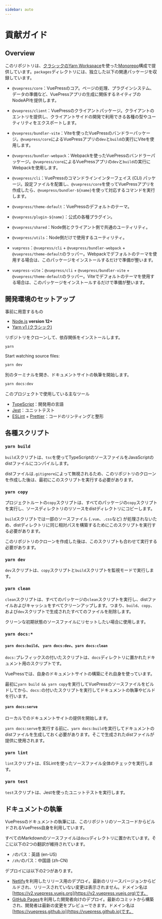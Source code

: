```yaml
---
sidebar: auto
---
```


# 貢献ガイド

## Overview

このリポジトリは、[クラシックのYarn Workspace](https://classic.yarnpkg.com/en/docs/workspaces)を使った[Monorepo](https://en.wikipedia.org/wiki/Monorepo)構成で提供しています。`packages`ディレクトリには、独立した以下の関連パッケージを収録しています。

- `@vuepress/core`：VuePressのコア。ページの処理、プラグインシステム、データの準備など、VuePressアプリの生成に関係するネイティブのNodeAPIを提供します。

- `@vuepress/client`：VuePressのクライアントパッケージ。クライアントのエントリを提供し、クライアントサイドの開発で利用できる各種の型やユーティリティをエクスポートします。

- `@vuepress/bundler-vite`：Viteを使ったVuePressのバンドラーパッケージ。`@vuepress/core`によるVuePressアプリの`dev`と`build`の実行にViteを使用します。

- `@vuepress/bundler-webpack`：Webpackを使ったVuePressのバンドラーパッケージ。`@vuepress/core`によるVuePressアプリの`dev`と`build`の実行にWebpackを使用します。

- `@vuepress/cli`：VuePressのコマンドラインインターフェイス (CLI) パッケージ。設定ファイルを配置し、`@vuepress/core`を使ってVuePressアプリを作成したら、`@vuepress/bundler-${name}`を使って対応するコマンドを実行します。

- `@vuepress/theme-default`：VuePressのデフォルトのテーマ。

- `@vuepress/plugin-${name}`：公式の各種プラグイン。

- `@vuepress/shared`：Node側とクライアント側で共通のユーティリティ。

- `@vuepress/utils`：Node側だけで使用するユーティリティ。

- `vuepress`：`@vuepress/cli` + `@vuepress/bundler-webpack` + `@vuepress/theme-default`のラッパー。Webpackでデフォルトのテーマを使用する場合は、このパッケージをインストールするだけで準備が整います。

- `vuepress-vite`：`@vuepress/cli` + `@vuepress/bundler-vite` + `@vuepress/theme-default`のラッパー。Viteでデフォルトのテーマを使用する場合は、このパッケージをインストールするだけで準備が整います。

## 開発環境のセットアップ

事前に用意するもの

- [Node.js](http://nodejs.org) **version 12+**
- [Yarn v1 (クラシック)](https://classic.yarnpkg.com/en/docs/install)

リポジトリをクローンして、依存関係をインストールします。

```bash
yarn
```

Start watching source files:

```bash
yarn dev
```

別のターミナルを開き、ドキュメントサイトの執筆を開始します。

```bash
yarn docs:dev
```

このプロジェクトで使用している主なツール

- [TypeScript](https://www.typescriptlang.org/)：開発用の言語
- [Jest](https://jestjs.io/)：ユニットテスト
- [ESLint](https://eslint.org/) + [Prettier](https://prettier.io/)：コードのリンティングと整形

## 各種スクリプト

### `yarn build`

`build`スクリプトは、`tsc`を使ってTypeScriptのソースファイルをJavaScriptのdistファイルにコンパイルします。

distファイルは`.gitignore`によって無視されるため、このリポジトリのクローンを作成した後は、最初にこのスクリプトを実行する必要があります。

### `yarn copy`

プロジェクトルートの`copy`スクリプトは、すべてのパッケージの`copy`スクリプトを実行し、ソースディレクトリのリソースをdistディレクトリにコピーします。

`build`スクリプトでは一部のソースファイル (`.vue`、`.css`など) が処理されないため、distディレクトリに同じ相対パスを構築するためにこのスクリプトを実行する必要があります。

このリポジトリのクローンを作成した後は、このスクリプトも合わせて実行する必要があります。

### `yarn dev`

`dev`スクリプトは、`copy`スクリプトと`build`スクリプトを監視モードで実行します。

### `yarn clean`

`clean`スクリプトは、すべてのパッケージの`clean`スクリプトを実行し、distファイルおよびキャッシュをすべてクリーンアップします。つまり、`build`、`copy`、および`dev`スクリプトで生成されたすべてのファイルを削除します。

クリーンな初期状態のソースファイルにリセットしたい場合に使用します。

### `yarn docs:*`

#### `yarn docs:build`、 `yarn docs:dev`、`yarn docs:clean`

`docs:`プレフィックスの付いたスクリプトは、`docs`ディレクトリに置かれたドキュメント用のスクリプトです。

VuePressでは、自身のドキュメントサイトの構築にそれ自身を使っています。

最初に`yarn build && yarn copy`を実行してVuePressのソースファイルをビルドしてから、`docs:`の付いたスクリプトを実行してドキュメントの執筆やビルドを行います。

#### `yarn docs:serve`

ローカルでのドキュメントサイトの提供を開始します。

`yarn docs:serve`を実行する前に、`yarn docs:build`を実行してドキュメントのdistファイルを生成しておく必要があります。そこで生成されたdistファイルが提供に使用されます。

### `yarn lint`

`lint`スクリプトは、ESLintを使ったソースファイル全体のチェックを実行します。

### `yarn test`

`test`スクリプトは、Jestを使ったユニットテストを実行します。

## ドキュメントの執筆

VuePressのドキュメントの執筆には、このリポジトリのソースコードからビルドされるVuePress自身を利用しています。

すべてのMarkdownのソースファイルは`docs`ディレクトリに置かれています。そこに以下の2つの翻訳が維持されています。

- `/`のパス：英語 (en-US)
- `/zh/`のパス：中国語 (zh-CN)

デプロイには以下の2つがあります。

- [Netlify](https://www.netlify.com)を利用したリリース用のデプロイ。最新のリリースバージョンからビルドされ、リリースされていない変更は表示されません。ドメイン名は[https://v2.vuepress.vuejs.org](https://v2.vuepress.vuejs.org)です。
- [GitHub Pages](https://pages.github.com)を利用した開発者向けのデプロイ。最新のコミットから構築され、開発者は最新の変更をプレビューできます。ドメイン名は[https://vuepress.github.io](https://vuepress.github.io)です。

